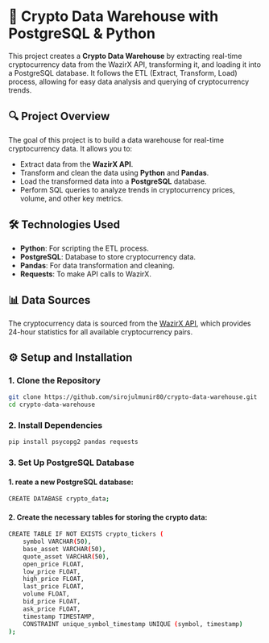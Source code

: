 # 🚀 Crypto Data Warehouse with PostgreSQL & Python

This project creates a **Crypto Data Warehouse** by extracting real-time cryptocurrency data from the WazirX API, transforming it, and loading it into a PostgreSQL database. It follows the ETL (Extract, Transform, Load) process, allowing for easy data analysis and querying of cryptocurrency trends.

## 🔍 Project Overview

The goal of this project is to build a data warehouse for real-time cryptocurrency data. It allows you to:

- Extract data from the **WazirX API**.
- Transform and clean the data using **Python** and **Pandas**.
- Load the transformed data into a **PostgreSQL** database.
- Perform SQL queries to analyze trends in cryptocurrency prices, volume, and other key metrics.

## 🛠️ Technologies Used

- **Python**: For scripting the ETL process.
- **PostgreSQL**: Database to store cryptocurrency data.
- **Pandas**: For data transformation and cleaning.
- **Requests**: To make API calls to WazirX.

## 📊 Data Sources

The cryptocurrency data is sourced from the [WazirX API](https://api-wazirx-com.translate.goog/sapi/v1/tickers/24hr?_x_tr_sl=en&_x_tr_tl=id&_x_tr_hl=id&_x_tr_pto=tc), which provides 24-hour statistics for all available cryptocurrency pairs.

## ⚙️ Setup and Installation

### 1. Clone the Repository
```bash
git clone https://github.com/sirojulmunir80/crypto-data-warehouse.git
cd crypto-data-warehouse
```
### 2. Install Dependencies
```bash
pip install psycopg2 pandas requests
```
### 3. Set Up PostgreSQL Database
#### 1. reate a new PostgreSQL database:
```bash
CREATE DATABASE crypto_data;
```
#### 2. Create the necessary tables for storing the crypto data:
```bash
CREATE TABLE IF NOT EXISTS crypto_tickers (
    symbol VARCHAR(50),
    base_asset VARCHAR(50),
    quote_asset VARCHAR(50),
    open_price FLOAT,
    low_price FLOAT,
    high_price FLOAT,
    last_price FLOAT,
    volume FLOAT,
    bid_price FLOAT,
    ask_price FLOAT,
    timestamp TIMESTAMP,
    CONSTRAINT unique_symbol_timestamp UNIQUE (symbol, timestamp)
);
```








